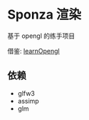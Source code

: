 # Sponza 渲染
基于 opengl 的练手项目

借鉴: [learnOpengl](https://learnopengl-cn.github.io/)
## 依赖
* glfw3
* assimp
* glm
